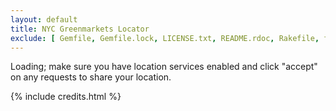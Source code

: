 ```yaml
---
layout: default 
title: NYC Greenmarkets Locator
exclude: [ Gemfile, Gemfile.lock, LICENSE.txt, README.rdoc, Rakefile, fixtures, index.md ]
---
```

<div class="main" style="display: none">
  <h1 class="title real">{{ page.title }}</h1>
  <h1 class="title fake">{{ page.title }}</h1>
  <div class="toolbar real">
      <a href="#" title="Rescan" class="refresh icon-undo"> </a>
      <span class="vrule no-mobile"> &nbsp; </span>
      <a title="Source code on Github" href="https://github.com/WIZARDISHUNGRY/nyc-greenmarkets" target="_new" class="no-mobile"><span class="icon-github" /></a>
      <a title="Share on Facebook" href="javascript:var%20d=document,f='http://www.facebook.com/share',l=d.location,e=encodeURIComponent,p='.php?src=bm&v=4&i=1195068982&u='+e(l.href)+'&t='+e(d.title);1;try%7Bif%20(!/%5E(.*%5C.)?facebook%5C.%5B%5E.%5D*$/.test(l.host))throw(0);share_internal_bookmarklet(p)%7Dcatch(z)%20%7Ba=function()%20%7Bif%20(!window.open(f+'r'+p,'sharer','toolbar=0,status=0,resizable=0,width=626,height=436'))l.href=f+p%7D;if%20(/Firefox/.test(navigator.userAgent))setTimeout(a,0);else%7Ba()%7D%7Dvoid(0)" class="no-mobile"><span class="icon-facebook"/></a>
      <a title="Tweet this" href="https://twitter.com/share" target="_new" class="no-mobile twitter-share-button" data-lang="en"><span class="icon-twitter" /></a>
      <a title="Mail author" href="mailto:jonathan.williams@gmail.com?subject=NYC+Greenmarkets+Locator"><span class="icon-envelope"/> </a>
  </div>
  <div class="results"> </div>
  <div class="errors">
    <div class="error geo-perm">
      <a href="http://support.google.com/maps/bin/answer.py?hl=en&answer=153807">Please make sure location services are enabled in your browser.</a>
    </div>
    <div class="error geo-missing">
      Your browser doesn't seem to support geolocation. Bummer!
    </div>
  </div>
</div>
<div class="init error">
  <p>
    Loading; make sure you have location services enabled and click "accept" on any requests to share your location.
  </p>
</div>

<div class="credits no-mobile">
  {% include credits.html %}
</div>
